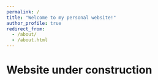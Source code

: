 ```yaml
---
permalink: /
title: "Welcome to my personal website!"
author_profile: true
redirect_from: 
  - /about/
  - /about.html
---
```


Website under construction
======
